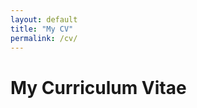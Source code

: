 ```yaml
---
layout: default
title: "My CV"
permalink: /cv/
---
```


# My Curriculum Vitae

<div id="pdf-viewer" style="width: 100%; height: 800px;"></div>

<script>
    const url = 'https://<your-username>.github.io/files/my-cv.pdf'; // Update with your PDF URL

    const pdfjsLib = window['pdfjs-dist/build/pdf'];
    pdfjsLib.GlobalWorkerOptions.workerSrc = 'https://cdnjs.cloudflare.com/ajax/libs/pdf.js/2.10.377/pdf.worker.min.js';

    const loadingTask = pdfjsLib.getDocument(url);
    loadingTask.promise.then(pdf => {
        console.log('PDF loaded');

        // Fetch the first page
        const pageNumber = 1;
        pdf.getPage(pageNumber).then(page => {
            console.log('Page loaded');

            const scale = 1.5;
            const viewport = page.getViewport({ scale: scale });

            // Prepare canvas using PDF page dimensions
            const canvas = document.createElement('canvas');
            const context = canvas.getContext('2d');
            canvas.height = viewport.height;
            canvas.width = viewport.width;

            // Append the canvas to the div
            document.getElementById('pdf-viewer').appendChild(canvas);

            // Render PDF page into canvas context
            const renderContext = {
                canvasContext: context,
                viewport: viewport
            };
            page.render(renderContext).promise.then(() => {
                console.log('Page rendered');
            });
        });
    }, reason => {
        console.error(reason);
    });
</script>
